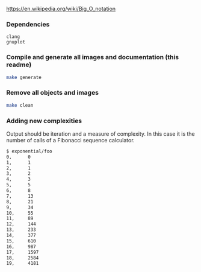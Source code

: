 https://en.wikipedia.org/wiki/Big_O_notation

### Dependencies
```
clang
gnuplot
```

### Compile and generate all images and documentation (this readme)

```bash
make generate
```

### Remove all objects and images
```bash
make clean
```

### Adding new complexities
Output should be iteration and a measure of complexity. In this case it is the
number of calls of a Fibonacci sequence calculator.
```bash
$ exponential/foo
0,      0
1,      1
2,      1
3,      2
4,      3
5,      5
6,      8
7,      13
8,      21
9,      34
10,     55
11,     89
12,     144
13,     233
14,     377
15,     610
16,     987
17,     1597
18,     2584
19,     4181

```
